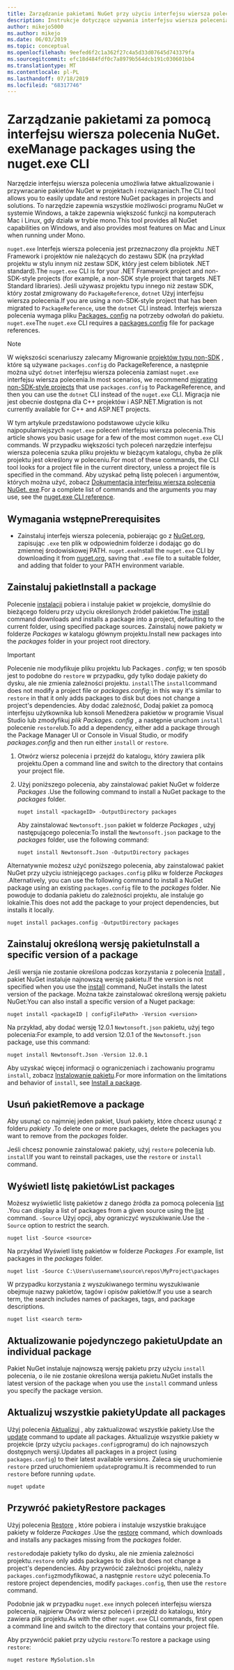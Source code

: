 ```yaml
---
title: Zarządzanie pakietami NuGet przy użyciu interfejsu wiersza polecenia NuGet. exe
description: Instrukcje dotyczące używania interfejsu wiersza polecenia NuGet. exe do pracy z pakietami NuGet.
author: mikejo5000
ms.author: mikejo
ms.date: 06/03/2019
ms.topic: conceptual
ms.openlocfilehash: 9eefed6f2c1a362f27c4a5d33d07645d743379fa
ms.sourcegitcommit: efc18d484fdf0c7a8979b564dcb191c030601bb4
ms.translationtype: MT
ms.contentlocale: pl-PL
ms.lasthandoff: 07/18/2019
ms.locfileid: "68317746"
---
```

# <a name="manage-packages-using-the-nugetexe-cli"></a><span data-ttu-id="a1da0-103">Zarządzanie pakietami za pomocą interfejsu wiersza polecenia NuGet. exe</span><span class="sxs-lookup"><span data-stu-id="a1da0-103">Manage packages using the nuget.exe CLI</span></span>

<span data-ttu-id="a1da0-104">Narzędzie interfejsu wiersza polecenia umożliwia łatwe aktualizowanie i przywracanie pakietów NuGet w projektach i rozwiązaniach.</span><span class="sxs-lookup"><span data-stu-id="a1da0-104">The CLI tool allows you to easily update and restore NuGet packages in projects and solutions.</span></span> <span data-ttu-id="a1da0-105">To narzędzie zapewnia wszystkie możliwości programu NuGet w systemie Windows, a także zapewnia większość funkcji na komputerach Mac i Linux, gdy działa w trybie mono.</span><span class="sxs-lookup"><span data-stu-id="a1da0-105">This tool provides all NuGet capabilities on Windows, and also provides most features on Mac and Linux when running under Mono.</span></span>

<span data-ttu-id="a1da0-106">`nuget.exe` Interfejs wiersza polecenia jest przeznaczony dla projektu .NET Framework i projektów nie należących do zestawu SDK (na przykład projektu w stylu innym niż zestaw SDK, który jest celem bibliotek .NET standard).</span><span class="sxs-lookup"><span data-stu-id="a1da0-106">The `nuget.exe` CLI is for your .NET Framework project and non-SDK-style projects (for example, a non-SDK style project that targets .NET Standard libraries).</span></span> <span data-ttu-id="a1da0-107">Jeśli używasz projektu typu innego niż zestaw SDK, który został zmigrowany do `PackageReference`, `dotnet` Użyj interfejsu wiersza polecenia.</span><span class="sxs-lookup"><span data-stu-id="a1da0-107">If you are using a non-SDK-style project that has been migrated to `PackageReference`, use the `dotnet` CLI instead.</span></span> <span data-ttu-id="a1da0-108">Interfejs wiersza polecenia wymaga pliku [Packages. config](../reference/packages-config.md) na potrzeby odwołań do pakietu. `nuget.exe`</span><span class="sxs-lookup"><span data-stu-id="a1da0-108">The `nuget.exe` CLI requires a [packages.config](../reference/packages-config.md) file for package references.</span></span>

> [!NOTE]
> <span data-ttu-id="a1da0-109">W większości scenariuszy zalecamy Migrowanie [projektów typu non-SDK](../reference/migrate-packages-config-to-package-reference.md) , które są używane `packages.config` do PackageReference, a następnie można użyć `dotnet` interfejsu wiersza polecenia zamiast `nuget.exe` interfejsu wiersza polecenia.</span><span class="sxs-lookup"><span data-stu-id="a1da0-109">In most scenarios, we recommend [migrating non-SDK-style projects](../reference/migrate-packages-config-to-package-reference.md) that use `packages.config` to PackageReference, and then you can use the `dotnet` CLI instead of the `nuget.exe` CLI.</span></span> <span data-ttu-id="a1da0-110">Migracja nie jest obecnie dostępna dla C++ projektów i ASP.NET.</span><span class="sxs-lookup"><span data-stu-id="a1da0-110">Migration is not currently available for C++ and ASP.NET projects.</span></span>

<span data-ttu-id="a1da0-111">W tym artykule przedstawiono podstawowe użycie kilku najpopularniejszych `nuget.exe` poleceń interfejsu wiersza polecenia.</span><span class="sxs-lookup"><span data-stu-id="a1da0-111">This article shows you basic usage for a few of the most common `nuget.exe` CLI commands.</span></span> <span data-ttu-id="a1da0-112">W przypadku większości tych poleceń narzędzie interfejsu wiersza polecenia szuka pliku projektu w bieżącym katalogu, chyba że plik projektu jest określony w poleceniu.</span><span class="sxs-lookup"><span data-stu-id="a1da0-112">For most of these commands, the CLI tool looks for a project file in the current directory, unless a project file is specified in the command.</span></span> <span data-ttu-id="a1da0-113">Aby uzyskać pełną listę poleceń i argumentów, których można użyć, zobacz [Dokumentacja interfejsu wiersza polecenia NuGet. exe](../reference/nuget-exe-cli-reference.md).</span><span class="sxs-lookup"><span data-stu-id="a1da0-113">For a complete list of commands and the arguments you may use, see the [nuget.exe CLI reference](../reference/nuget-exe-cli-reference.md).</span></span>

## <a name="prerequisites"></a><span data-ttu-id="a1da0-114">Wymagania wstępne</span><span class="sxs-lookup"><span data-stu-id="a1da0-114">Prerequisites</span></span>

- <span data-ttu-id="a1da0-115">Zainstaluj interfejs wiersza polecenia, pobierając go z [NuGet.org](https://dist.nuget.org/win-x86-commandline/latest/nuget.exe), zapisując `.exe` ten plik w odpowiednim folderze i dodając go do zmiennej środowiskowej PATH. `nuget.exe`</span><span class="sxs-lookup"><span data-stu-id="a1da0-115">Install the `nuget.exe` CLI by downloading it from [nuget.org](https://dist.nuget.org/win-x86-commandline/latest/nuget.exe), saving that `.exe` file to a suitable folder, and adding that folder to your PATH environment variable.</span></span>

## <a name="install-a-package"></a><span data-ttu-id="a1da0-116">Zainstaluj pakiet</span><span class="sxs-lookup"><span data-stu-id="a1da0-116">Install a package</span></span>

<span data-ttu-id="a1da0-117">Polecenie [instalacji](../reference/cli-reference/cli-ref-install.md) pobiera i instaluje pakiet w projekcie, domyślnie do bieżącego folderu przy użyciu określonych źródeł pakietów.</span><span class="sxs-lookup"><span data-stu-id="a1da0-117">The [install](../reference/cli-reference/cli-ref-install.md) command downloads and installs a package into a project, defaulting to the current folder, using specified package sources.</span></span> <span data-ttu-id="a1da0-118">Zainstaluj nowe pakiety w folderze *Packages* w katalogu głównym projektu.</span><span class="sxs-lookup"><span data-stu-id="a1da0-118">Install new packages into the *packages* folder in your project root directory.</span></span>

> [!IMPORTANT]
> <span data-ttu-id="a1da0-119">Polecenie nie modyfikuje pliku projektu lub Packages *. config*; w ten sposób jest to podobne do `restore` w przypadku, gdy tylko dodaje pakiety do dysku, ale nie zmienia zależności projektu. `install`</span><span class="sxs-lookup"><span data-stu-id="a1da0-119">The `install`command does not modify a project file or *packages.config*; in this way it's similar to `restore` in that it only adds packages to disk but does not change a project's dependencies.</span></span> <span data-ttu-id="a1da0-120">Aby dodać zależność, Dodaj pakiet za pomocą interfejsu użytkownika lub konsoli Menedżera pakietów w programie Visual Studio lub zmodyfikuj *plik Packages. config* , a następnie uruchom `install` polecenie `restore`lub.</span><span class="sxs-lookup"><span data-stu-id="a1da0-120">To add a dependency, either add a package through the Package Manager UI or Console in Visual Studio, or modify *packages.config* and then run either `install` or `restore`.</span></span>

1. <span data-ttu-id="a1da0-121">Otwórz wiersz polecenia i przejdź do katalogu, który zawiera plik projektu.</span><span class="sxs-lookup"><span data-stu-id="a1da0-121">Open a command line and switch to the directory that contains your project file.</span></span>

2. <span data-ttu-id="a1da0-122">Użyj poniższego polecenia, aby zainstalować pakiet NuGet w folderze *Packages* .</span><span class="sxs-lookup"><span data-stu-id="a1da0-122">Use the following command to install a NuGet package to the *packages* folder.</span></span>

    ```cli
    nuget install <packageID> -OutputDirectory packages
    ```

    <span data-ttu-id="a1da0-123">Aby zainstalować `Newtonsoft.json` pakiet w folderze *Packages* , użyj następującego polecenia:</span><span class="sxs-lookup"><span data-stu-id="a1da0-123">To install the `Newtonsoft.json` package to the *packages* folder, use the following command:</span></span>

    ```cli
    nuget install Newtonsoft.Json -OutputDirectory packages
    ```

<span data-ttu-id="a1da0-124">Alternatywnie możesz użyć poniższego polecenia, aby zainstalować pakiet NuGet przy użyciu istniejącego `packages.config` pliku w folderze *Packages* .</span><span class="sxs-lookup"><span data-stu-id="a1da0-124">Alternatively, you can use the following command to install a NuGet package using an existing `packages.config` file to the *packages* folder.</span></span> <span data-ttu-id="a1da0-125">Nie powoduje to dodania pakietu do zależności projektu, ale instaluje go lokalnie.</span><span class="sxs-lookup"><span data-stu-id="a1da0-125">This does not add the package to your project dependencies, but installs it locally.</span></span>

```cli
nuget install packages.config -OutputDirectory packages
```

## <a name="install-a-specific-version-of-a-package"></a><span data-ttu-id="a1da0-126">Zainstaluj określoną wersję pakietu</span><span class="sxs-lookup"><span data-stu-id="a1da0-126">Install a specific version of a package</span></span>

<span data-ttu-id="a1da0-127">Jeśli wersja nie zostanie określona podczas korzystania z polecenia [Install](../reference/cli-reference/cli-ref-install.md) , pakiet NuGet instaluje najnowszą wersję pakietu.</span><span class="sxs-lookup"><span data-stu-id="a1da0-127">If the version is not specified when you use the [install](../reference/cli-reference/cli-ref-install.md) command, NuGet installs the latest version of the package.</span></span> <span data-ttu-id="a1da0-128">Można także zainstalować określoną wersję pakietu NuGet:</span><span class="sxs-lookup"><span data-stu-id="a1da0-128">You can also install a specific version of a Nuget package:</span></span>

```cli
nuget install <packageID | configFilePath> -Version <version>
```

<span data-ttu-id="a1da0-129">Na przykład, aby dodać wersję 12.0.1 `Newtonsoft.json` pakietu, użyj tego polecenia:</span><span class="sxs-lookup"><span data-stu-id="a1da0-129">For example, to add version 12.0.1 of the `Newtonsoft.json` package, use this command:</span></span>

```cli
nuget install Newtonsoft.Json -Version 12.0.1
```

<span data-ttu-id="a1da0-130">Aby uzyskać więcej informacji o ograniczeniach i zachowaniu programu `install`, zobacz [Instalowanie pakietu](#install-a-package).</span><span class="sxs-lookup"><span data-stu-id="a1da0-130">For more information on the limitations and behavior of `install`, see [Install a package](#install-a-package).</span></span>

## <a name="remove-a-package"></a><span data-ttu-id="a1da0-131">Usuń pakiet</span><span class="sxs-lookup"><span data-stu-id="a1da0-131">Remove a package</span></span>

<span data-ttu-id="a1da0-132">Aby usunąć co najmniej jeden pakiet, Usuń pakiety, które chcesz usunąć z folderu *pakiety* .</span><span class="sxs-lookup"><span data-stu-id="a1da0-132">To delete one or more packages, delete the packages you want to remove from the *packages* folder.</span></span>

<span data-ttu-id="a1da0-133">Jeśli chcesz ponownie zainstalować pakiety, użyj `restore` polecenia lub. `install`</span><span class="sxs-lookup"><span data-stu-id="a1da0-133">If you want to reinstall packages, use the `restore` or `install` command.</span></span>

## <a name="list-packages"></a><span data-ttu-id="a1da0-134">Wyświetl listę pakietów</span><span class="sxs-lookup"><span data-stu-id="a1da0-134">List packages</span></span>

<span data-ttu-id="a1da0-135">Możesz wyświetlić listę pakietów z danego źródła za pomocą polecenia [list](../reference/cli-reference/cli-ref-list.md) .</span><span class="sxs-lookup"><span data-stu-id="a1da0-135">You can display a list of packages from a given source using the [list](../reference/cli-reference/cli-ref-list.md) command.</span></span> <span data-ttu-id="a1da0-136">`-Source` Użyj opcji, aby ograniczyć wyszukiwanie.</span><span class="sxs-lookup"><span data-stu-id="a1da0-136">Use the `-Source` option to restrict the search.</span></span>

```cli
nuget list -Source <source>
```

<span data-ttu-id="a1da0-137">Na przykład Wyświetl listę pakietów w folderze *Packages* .</span><span class="sxs-lookup"><span data-stu-id="a1da0-137">For example, list packages in the *packages* folder.</span></span>

```cli
nuget list -Source C:\Users\username\source\repos\MyProject\packages
```

<span data-ttu-id="a1da0-138">W przypadku korzystania z wyszukiwanego terminu wyszukiwanie obejmuje nazwy pakietów, tagów i opisów pakietów.</span><span class="sxs-lookup"><span data-stu-id="a1da0-138">If you use a search term, the search includes names of packages, tags, and package descriptions.</span></span>

```cli
nuget list <search term>
```

## <a name="update-an-individual-package"></a><span data-ttu-id="a1da0-139">Aktualizowanie pojedynczego pakietu</span><span class="sxs-lookup"><span data-stu-id="a1da0-139">Update an individual package</span></span>

<span data-ttu-id="a1da0-140">Pakiet NuGet instaluje najnowszą wersję pakietu przy użyciu `install` polecenia, o ile nie zostanie określona wersja pakietu.</span><span class="sxs-lookup"><span data-stu-id="a1da0-140">NuGet installs the latest version of the package when you use the `install` command unless you specify the package version.</span></span>

## <a name="update-all-packages"></a><span data-ttu-id="a1da0-141">Aktualizuj wszystkie pakiety</span><span class="sxs-lookup"><span data-stu-id="a1da0-141">Update all packages</span></span>

<span data-ttu-id="a1da0-142">Użyj polecenia [Aktualizuj](../reference/cli-reference/cli-ref-update.md) , aby zaktualizować wszystkie pakiety.</span><span class="sxs-lookup"><span data-stu-id="a1da0-142">Use the [update](../reference/cli-reference/cli-ref-update.md) command to update all packages.</span></span> <span data-ttu-id="a1da0-143">Aktualizuje wszystkie pakiety w projekcie (przy użyciu `packages.config`programu) do ich najnowszych dostępnych wersji.</span><span class="sxs-lookup"><span data-stu-id="a1da0-143">Updates all packages in a project (using `packages.config`) to their latest available versions.</span></span> <span data-ttu-id="a1da0-144">Zaleca się uruchomienie `restore` przed uruchomieniem `update`programu.</span><span class="sxs-lookup"><span data-stu-id="a1da0-144">It is recommended to run `restore` before running `update`.</span></span>

```cli
nuget update
```

## <a name="restore-packages"></a><span data-ttu-id="a1da0-145">Przywróć pakiety</span><span class="sxs-lookup"><span data-stu-id="a1da0-145">Restore packages</span></span>

<span data-ttu-id="a1da0-146">Użyj polecenia [Restore](../reference/cli-reference/cli-ref-restore.md) , które pobiera i instaluje wszystkie brakujące pakiety w folderze *Packages* .</span><span class="sxs-lookup"><span data-stu-id="a1da0-146">Use the [restore](../reference/cli-reference/cli-ref-restore.md) command, which downloads and installs any packages missing from the *packages* folder.</span></span>

<span data-ttu-id="a1da0-147">`restore`dodaje pakiety tylko do dysku, ale nie zmienia zależności projektu.</span><span class="sxs-lookup"><span data-stu-id="a1da0-147">`restore` only adds packages to disk but does not change a project's dependencies.</span></span> <span data-ttu-id="a1da0-148">Aby przywrócić zależności projektu, należy `packages.config`zmodyfikować, a następnie `restore` użyć polecenia.</span><span class="sxs-lookup"><span data-stu-id="a1da0-148">To restore project dependencies, modify `packages.config`, then use the `restore` command.</span></span>

<span data-ttu-id="a1da0-149">Podobnie jak w przypadku `nuget.exe` innych poleceń interfejsu wiersza polecenia, najpierw Otwórz wiersz poleceń i przejdź do katalogu, który zawiera plik projektu.</span><span class="sxs-lookup"><span data-stu-id="a1da0-149">As with the other `nuget.exe` CLI commands, first open a command line and switch to the directory that contains your project file.</span></span>

<span data-ttu-id="a1da0-150">Aby przywrócić pakiet przy użyciu `restore`:</span><span class="sxs-lookup"><span data-stu-id="a1da0-150">To restore a package using `restore`:</span></span>

```cli
nuget restore MySolution.sln
```
